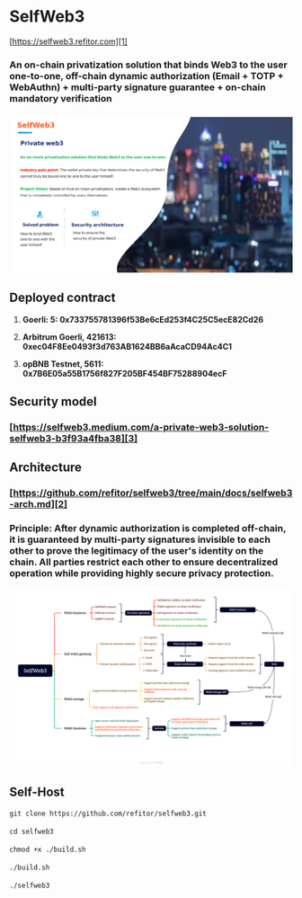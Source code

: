 # SelfWeb3

[https://selfweb3.refitor.com][1]

### An on-chain privatization solution that binds Web3 to the user one-to-one, off-chain dynamic authorization (Email + TOTP + WebAuthn) + multi-party signature guarantee + on-chain mandatory verification

###

![/docs/selfweb3.png](docs/selfweb3-bg.png)

## Deployed contract

1. **Goerli: 5: 0x733755781396f53Be6cEd253f4C25C5ecE82Cd26**

2. **Arbitrum Goerli, 421613: 0xec04F8Ee0493f3d763AB1624BB6aAcaCD94Ac4C1**

3. **opBNB Testnet, 5611: 0x7B6E05a55B1756f827F205BF454BF75288904ecF**

## Security model

### [https://selfweb3.medium.com/a-private-web3-solution-selfweb3-b3f93a4fba38][3]

## Architecture

### [https://github.com/refitor/selfweb3/tree/main/docs/selfweb3-arch.md][2]

### Principle: After dynamic authorization is completed off-chain, it is guaranteed by multi-party signatures invisible to each other to prove the legitimacy of the user's identity on the chain. All parties restrict each other to ensure decentralized operation while providing highly secure privacy protection.

![/docs/selfweb3-arch.png](docs/selfweb3-arch.png)

## Self-Host

```shell
git clone https://github.com/refitor/selfweb3.git

cd selfweb3

chmod +x ./build.sh

./build.sh

./selfweb3
```

[1]: https://selfweb3.refitor.com
[2]: /docs/selfweb3-arch.md
[3]: https://selfweb3.medium.com/a-private-web3-solution-selfweb3-b3f93a4fba38
